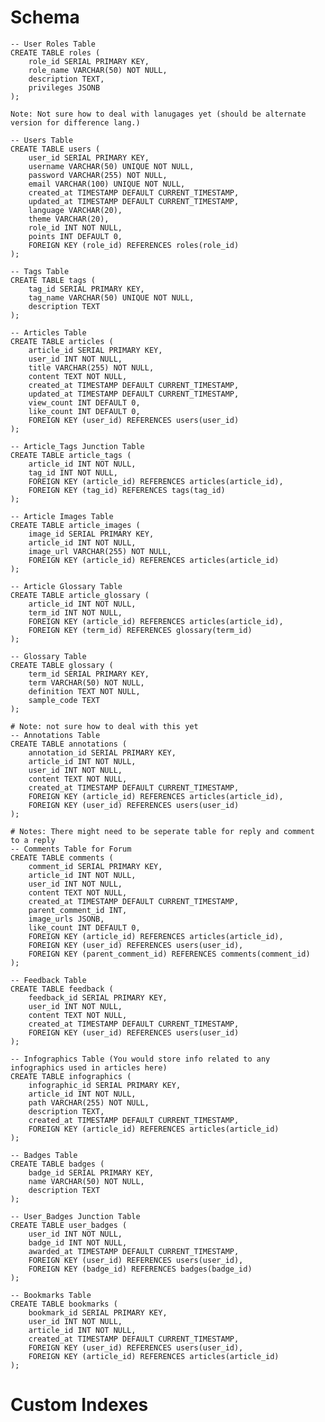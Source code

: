 # Schema

    -- User Roles Table
    CREATE TABLE roles (
        role_id SERIAL PRIMARY KEY,
        role_name VARCHAR(50) NOT NULL,
        description TEXT,
        privileges JSONB
    );

    Note: Not sure how to deal with lanugages yet (should be alternate version for difference lang.)

    -- Users Table
    CREATE TABLE users (
        user_id SERIAL PRIMARY KEY,
        username VARCHAR(50) UNIQUE NOT NULL,
        password VARCHAR(255) NOT NULL,
        email VARCHAR(100) UNIQUE NOT NULL,
        created_at TIMESTAMP DEFAULT CURRENT_TIMESTAMP,
        updated_at TIMESTAMP DEFAULT CURRENT_TIMESTAMP,
        language VARCHAR(20),
        theme VARCHAR(20),
        role_id INT NOT NULL,
        points INT DEFAULT 0,
        FOREIGN KEY (role_id) REFERENCES roles(role_id)
    );

    -- Tags Table
    CREATE TABLE tags (
        tag_id SERIAL PRIMARY KEY,
        tag_name VARCHAR(50) UNIQUE NOT NULL,
        description TEXT
    );

    -- Articles Table
    CREATE TABLE articles (
        article_id SERIAL PRIMARY KEY,
        user_id INT NOT NULL,
        title VARCHAR(255) NOT NULL,
        content TEXT NOT NULL,
        created_at TIMESTAMP DEFAULT CURRENT_TIMESTAMP,
        updated_at TIMESTAMP DEFAULT CURRENT_TIMESTAMP,
        view_count INT DEFAULT 0,
        like_count INT DEFAULT 0,
        FOREIGN KEY (user_id) REFERENCES users(user_id)
    );

    -- Article_Tags Junction Table
    CREATE TABLE article_tags (
        article_id INT NOT NULL,
        tag_id INT NOT NULL,
        FOREIGN KEY (article_id) REFERENCES articles(article_id),
        FOREIGN KEY (tag_id) REFERENCES tags(tag_id)
    );

    -- Article Images Table
    CREATE TABLE article_images (
        image_id SERIAL PRIMARY KEY,
        article_id INT NOT NULL,
        image_url VARCHAR(255) NOT NULL,
        FOREIGN KEY (article_id) REFERENCES articles(article_id)
    );

    -- Article Glossary Table
    CREATE TABLE article_glossary (
        article_id INT NOT NULL,
        term_id INT NOT NULL,
        FOREIGN KEY (article_id) REFERENCES articles(article_id),
        FOREIGN KEY (term_id) REFERENCES glossary(term_id)
    );

    -- Glossary Table
    CREATE TABLE glossary (
        term_id SERIAL PRIMARY KEY,
        term VARCHAR(50) NOT NULL,
        definition TEXT NOT NULL,
        sample_code TEXT
    );

    # Note: not sure how to deal with this yet
    -- Annotations Table
    CREATE TABLE annotations (
        annotation_id SERIAL PRIMARY KEY,
        article_id INT NOT NULL,
        user_id INT NOT NULL,
        content TEXT NOT NULL,
        created_at TIMESTAMP DEFAULT CURRENT_TIMESTAMP,
        FOREIGN KEY (article_id) REFERENCES articles(article_id),
        FOREIGN KEY (user_id) REFERENCES users(user_id)
    );

    # Notes: There might need to be seperate table for reply and comment to a reply
    -- Comments Table for Forum
    CREATE TABLE comments (
        comment_id SERIAL PRIMARY KEY,
        article_id INT NOT NULL,
        user_id INT NOT NULL,
        content TEXT NOT NULL,
        created_at TIMESTAMP DEFAULT CURRENT_TIMESTAMP,
        parent_comment_id INT,
        image_urls JSONB,
        like_count INT DEFAULT 0,
        FOREIGN KEY (article_id) REFERENCES articles(article_id),
        FOREIGN KEY (user_id) REFERENCES users(user_id),
        FOREIGN KEY (parent_comment_id) REFERENCES comments(comment_id)
    );

    -- Feedback Table
    CREATE TABLE feedback (
        feedback_id SERIAL PRIMARY KEY,
        user_id INT NOT NULL,
        content TEXT NOT NULL,
        created_at TIMESTAMP DEFAULT CURRENT_TIMESTAMP,
        FOREIGN KEY (user_id) REFERENCES users(user_id)
    );

    -- Infographics Table (You would store info related to any infographics used in articles here)
    CREATE TABLE infographics (
        infographic_id SERIAL PRIMARY KEY,
        article_id INT NOT NULL,
        path VARCHAR(255) NOT NULL,
        description TEXT,
        created_at TIMESTAMP DEFAULT CURRENT_TIMESTAMP,
        FOREIGN KEY (article_id) REFERENCES articles(article_id)
    );

    -- Badges Table
    CREATE TABLE badges (
        badge_id SERIAL PRIMARY KEY,
        name VARCHAR(50) NOT NULL,
        description TEXT
    );

    -- User_Badges Junction Table
    CREATE TABLE user_badges (
        user_id INT NOT NULL,
        badge_id INT NOT NULL,
        awarded_at TIMESTAMP DEFAULT CURRENT_TIMESTAMP,
        FOREIGN KEY (user_id) REFERENCES users(user_id),
        FOREIGN KEY (badge_id) REFERENCES badges(badge_id)
    );

    -- Bookmarks Table
    CREATE TABLE bookmarks (
        bookmark_id SERIAL PRIMARY KEY,
        user_id INT NOT NULL,
        article_id INT NOT NULL,
        created_at TIMESTAMP DEFAULT CURRENT_TIMESTAMP,
        FOREIGN KEY (user_id) REFERENCES users(user_id),
        FOREIGN KEY (article_id) REFERENCES articles(article_id)
    );

# Custom Indexes
